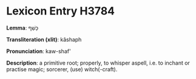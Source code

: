 # Lexicon Entry H3784

**Lemma**: כָּשַׁף

**Transliteration (xlit)**: kâshaph

**Pronunciation**: kaw-shaf'

**Description**:
a primitive root; properly, to whisper aspell, i.e. to inchant or practise magic; sorcerer, (use) witch(-craft).
